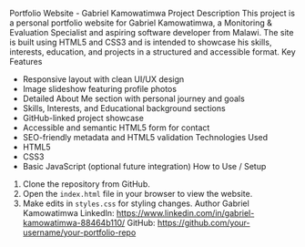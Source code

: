 Portfolio Website - Gabriel Kamowatimwa
Project Description
This project is a personal portfolio website for Gabriel Kamowatimwa, a Monitoring & Evaluation Specialist and aspiring software developer from Malawi. The site is built using HTML5 and CSS3 and is intended to showcase his skills, interests, education, and projects in a structured and accessible format.
Key Features
- Responsive layout with clean UI/UX design
- Image slideshow featuring profile photos
- Detailed About Me section with personal journey and goals
- Skills, Interests, and Educational background sections
- GitHub-linked project showcase
- Accessible and semantic HTML5 form for contact
- SEO-friendly metadata and HTML5 validation
Technologies Used
- HTML5
- CSS3
- Basic JavaScript (optional future integration)
How to Use / Setup
1. Clone the repository from GitHub.
2. Open the `index.html` file in your browser to view the website.
3. Make edits in `styles.css` for styling changes.
Author
Gabriel Kamowatimwa
LinkedIn: https://www.linkedin.com/in/gabriel-kamowatimwa-88464b110/
GitHub: https://github.com/your-username/your-portfolio-repo
